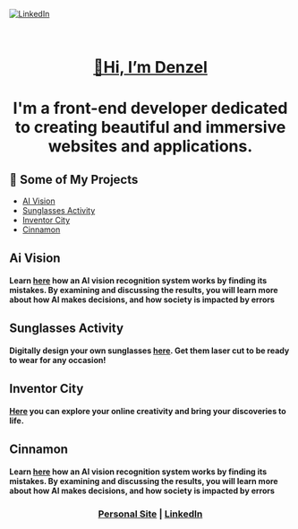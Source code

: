 [![LinkedIn][linkedin-shield]][linkedin-url]

<!-- PROJECT LOGO -->
<br />
<span align="center">
  <h1>
    <a href="https://denedwards.github.io/">
     👋Hi, I’m Denzel
    </a>
  <h1>

  <h1 align="center">
    I'm  a front-end developer dedicated to creating beautiful and immersive websites and applications.
  </h1>
</span>



<!-- TABLE OF CONTENTS -->
## 👀 Some of My Projects

* [AI Vision](#ai-vision)
* [Sunglasses Activity](#sunglasses-activity)
* [Inventor City](#inventor-city)
* [Cinnamon](#cinnamon)



<!-- AI Vision -->
## Ai Vision
<h4>
  Learn <a href="https://inventor.city/ai/vision"> here</a> how an AI vision recognition system works by finding its mistakes. By examining and discussing the results, 
  you will learn more about how AI makes decisions, and how society is impacted by errors
</h4>

<!-- Sunglasses Activity -->
## Sunglasses Activity
<h4>
   Digitally design your own sunglasses <a href="https://inventor.city/activity/sunglassesmd"> here</a>. Get them laser cut to be ready to wear for any occasion! 
</h4>

<!-- Inventor City -->
## Inventor City
<h4>
  <a href="https://inventor.city/activity">Here</a> you can explore your online creativity and bring your discoveries to life.
</h4>

<!-- Cinnamon -->
## Cinnamon
<h4>
  Learn <a href="https://inventor.city/ai/vision"> here</a> how an AI vision recognition system works by finding its mistakes. By examining and discussing the results, 
  you will learn more about how AI makes decisions, and how society is impacted by errors
</h4>
<!-- CONTACT -->
<h3 align="center">
    <a href="https://denedwards.github.io/">Personal Site</a> | <a href="https://www.linkedin.com/in/denzel-edwards-093927170">LinkedIn</a>
<h3>


<!-- MARKDOWN LINKS & IMAGES -->
[linkedin-shield]: https://img.shields.io/badge/-LinkedIn-black.svg?style=flat-square&logo=linkedin&colorB=555
[linkedin-url]: https://www.linkedin.com/in/denzel-edwards-093927170/

